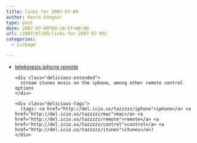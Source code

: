 ```yaml
---
title: links for 2007-07-09
author: Kevin Dangoor
type: post
date: 2007-07-09T09:18:57+00:00
url: /2007/07/09/links-for-2007-07-09/
categories:
  - Linkage

---
```

<ul class="delicious">
  <li>
    <div class="delicious-link">
      <a href="http://code.google.com/p/telekinesis/">telekinesis iphone remote</a>
    </div>
    
    <div class="delicious-extended">
      stream itunes music on the iphone, among other remote control options
    </div>
    
    <div class="delicious-tags">
      (tags: <a href="http://del.icio.us/tazzzzz/iphone">iphone</a> <a href="http://del.icio.us/tazzzzz/mac">mac</a> <a href="http://del.icio.us/tazzzzz/remote">remote</a> <a href="http://del.icio.us/tazzzzz/control">control</a> <a href="http://del.icio.us/tazzzzz/itunes">itunes</a>)
    </div>
  </li>
</ul>